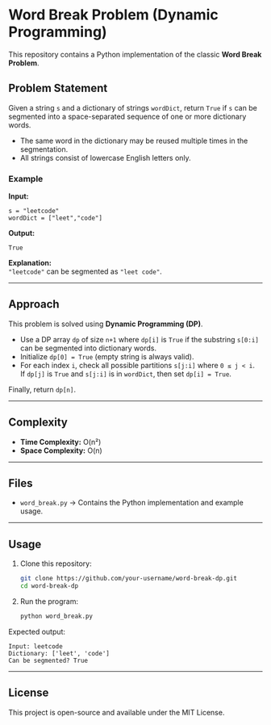 # Word Break Problem (Dynamic Programming)

This repository contains a Python implementation of the classic **Word Break Problem**.

## Problem Statement
Given a string `s` and a dictionary of strings `wordDict`, return `True` if `s` can be segmented into a space-separated sequence of one or more dictionary words.

- The same word in the dictionary may be reused multiple times in the segmentation.
- All strings consist of lowercase English letters only.

### Example
**Input:**
```
s = "leetcode"
wordDict = ["leet","code"]
```

**Output:**
```
True
```
**Explanation:**  
`"leetcode"` can be segmented as `"leet code"`.

---

## Approach
This problem is solved using **Dynamic Programming (DP)**.

- Use a DP array `dp` of size `n+1` where `dp[i]` is `True` if the substring `s[0:i]` can be segmented into dictionary words.
- Initialize `dp[0] = True` (empty string is always valid).
- For each index `i`, check all possible partitions `s[j:i]` where `0 ≤ j < i`.  
  If `dp[j]` is `True` and `s[j:i]` is in `wordDict`, then set `dp[i] = True`.

Finally, return `dp[n]`.

---

## Complexity
- **Time Complexity:** O(n²)  
- **Space Complexity:** O(n)  

---

## Files
- `word_break.py` → Contains the Python implementation and example usage.

---

## Usage
1. Clone this repository:
   ```bash
   git clone https://github.com/your-username/word-break-dp.git
   cd word-break-dp
   ```

2. Run the program:
   ```bash
   python word_break.py
   ```

Expected output:
```
Input: leetcode
Dictionary: ['leet', 'code']
Can be segmented? True
```

---

## License
This project is open-source and available under the MIT License.
